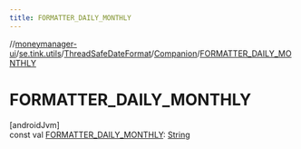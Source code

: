 ```yaml
---
title: FORMATTER_DAILY_MONTHLY
---
```

//[moneymanager-ui](../../../../index.html)/[se.tink.utils](../../index.html)/[ThreadSafeDateFormat](../index.html)/[Companion](index.html)/[FORMATTER_DAILY_MONTHLY](-f-o-r-m-a-t-t-e-r_-d-a-i-l-y_-m-o-n-t-h-l-y.html)



# FORMATTER_DAILY_MONTHLY



[androidJvm]\
const val [FORMATTER_DAILY_MONTHLY](-f-o-r-m-a-t-t-e-r_-d-a-i-l-y_-m-o-n-t-h-l-y.html): [String](https://kotlinlang.org/api/latest/jvm/stdlib/kotlin/-string/index.html)




